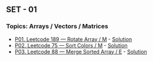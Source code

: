## SET - 01

### Topics: Arrays / Vectors / Matrices

- [P01. Leetcode 189 — Rotate Array / M](https://leetcode.com/problems/rotate-array/description/)  - [Solution](Sols/Sol01.md)
- [P02. Leetcode 75 — Sort Colors / M](https://leetcode.com/problems/sort-colors/description/) - [Solution](Sols/Sol02.md)
- [P03. Leetcode 88 — Merge Sorted Array / E](https://leetcode.com/problems/merge-sorted-array/description/) - [Solution](Sols/Sol03.md)
